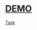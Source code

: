 [DEMO](https://vladnew91-virtual-piano.netlify.app/)
========
[Task](https://rolling-scopes-school.github.io/stage0/#/stage1/tasks/virtual-piano)

